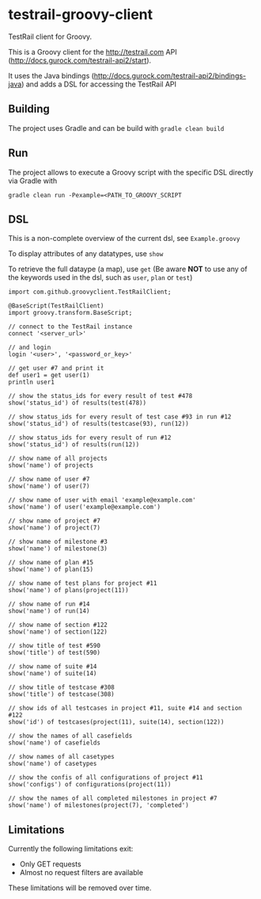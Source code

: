 # testrail-groovy-client
TestRail client for Groovy.

This is a Groovy client for the http://testrail.com API (http://docs.gurock.com/testrail-api2/start).

It uses the Java bindings (http://docs.gurock.com/testrail-api2/bindings-java) and adds a DSL for accessing the TestRail API

## Building ##
The project uses Gradle and can be build with `gradle clean build`

## Run ##
The project allows to execute a Groovy script with the specific DSL directly via Gradle with 

    gradle clean run -Pexample=<PATH_TO_GROOVY_SCRIPT
    
## DSL ##
This is a non-complete overview of the current dsl, see `Example.groovy`

To display attributes of any datatypes, use `show`

To retrieve the full dataype (a map), use `get` (Be aware **NOT** to use any of the keywords used in the dsl, such as `user`, `plan` or `test`)

    import com.github.groovyclient.TestRailClient;
    
    @BaseScript(TestRailClient)
    import groovy.transform.BaseScript;
    
    // connect to the TestRail instance
    connect '<server_url>'
    
    // and login
    login '<user>', '<password_or_key>'
    
    // get user #7 and print it
    def user1 = get user(1)
    println user1
    
    // show the status_ids for every result of test #478
    show('status_id') of results(test(478))
    
    // show status_ids for every result of test case #93 in run #12
    show('status_id') of results(testcase(93), run(12))
    
    // show status_ids for every result of run #12
    show('status_id') of results(run(12))
    
    // show name of all projects
    show('name') of projects
    
    // show name of user #7
    show('name') of user(7)
    
    // show name of user with email 'example@example.com'
    show('name') of user('example@example.com')
    
    // show name of project #7
    show('name') of project(7)
    
    // show name of milestone #3
    show('name') of milestone(3)
    
    // show name of plan #15
    show('name') of plan(15)
    
    // show name of test plans for project #11
    show('name') of plans(project(11))
    
    // show name of run #14
    show('name') of run(14)
    
    // show name of section #122
    show('name') of section(122)
    
    // show title of test #590
    show('title') of test(590)
    
    // show name of suite #14
    show('name') of suite(14)
    
    // show title of testcase #308
    show('title') of testcase(308)
    
    // show ids of all testcases in project #11, suite #14 and section #122
    show('id') of testcases(project(11), suite(14), section(122))
    
    // show the names of all casefields
    show('name') of casefields
    
    // show names of all casetypes
    show('name') of casetypes
    
    // show the confis of all configurations of project #11
    show('configs') of configurations(project(11))
    
    // show the names of all completed milestones in project #7
    show('name') of milestones(project(7), 'completed')

## Limitations ##
Currently the following limitations exit:
 * Only GET requests
 * Almost no request filters are available
 
These limitations will be removed over time.
